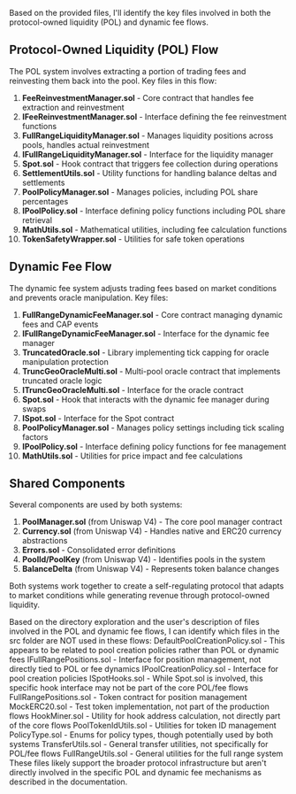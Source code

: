 Based on the provided files, I'll identify the key files involved in both the protocol-owned liquidity (POL) and dynamic fee flows.

## Protocol-Owned Liquidity (POL) Flow

The POL system involves extracting a portion of trading fees and reinvesting them back into the pool. Key files in this flow:

1. **FeeReinvestmentManager.sol** - Core contract that handles fee extraction and reinvestment
2. **IFeeReinvestmentManager.sol** - Interface defining the fee reinvestment functions
3. **FullRangeLiquidityManager.sol** - Manages liquidity positions across pools, handles actual reinvestment
4. **IFullRangeLiquidityManager.sol** - Interface for the liquidity manager
5. **Spot.sol** - Hook contract that triggers fee collection during operations
6. **SettlementUtils.sol** - Utility functions for handling balance deltas and settlements
7. **PoolPolicyManager.sol** - Manages policies, including POL share percentages
8. **IPoolPolicy.sol** - Interface defining policy functions including POL share retrieval
9. **MathUtils.sol** - Mathematical utilities, including fee calculation functions
10. **TokenSafetyWrapper.sol** - Utilities for safe token operations

## Dynamic Fee Flow

The dynamic fee system adjusts trading fees based on market conditions and prevents oracle manipulation. Key files:

1. **FullRangeDynamicFeeManager.sol** - Core contract managing dynamic fees and CAP events
2. **IFullRangeDynamicFeeManager.sol** - Interface for the dynamic fee manager
3. **TruncatedOracle.sol** - Library implementing tick capping for oracle manipulation protection
4. **TruncGeoOracleMulti.sol** - Multi-pool oracle contract that implements truncated oracle logic
5. **ITruncGeoOracleMulti.sol** - Interface for the oracle contract
6. **Spot.sol** - Hook that interacts with the dynamic fee manager during swaps
7. **ISpot.sol** - Interface for the Spot contract
8. **PoolPolicyManager.sol** - Manages policy settings including tick scaling factors
9. **IPoolPolicy.sol** - Interface defining policy functions for fee management
10. **MathUtils.sol** - Utilities for price impact and fee calculations

## Shared Components

Several components are used by both systems:

1. **PoolManager.sol** (from Uniswap V4) - The core pool manager contract
2. **Currency.sol** (from Uniswap V4) - Handles native and ERC20 currency abstractions
3. **Errors.sol** - Consolidated error definitions
4. **PoolId/PoolKey** (from Uniswap V4) - Identifies pools in the system
5. **BalanceDelta** (from Uniswap V4) - Represents token balance changes

Both systems work together to create a self-regulating protocol that adapts to market conditions while generating revenue through protocol-owned liquidity.

Based on the directory exploration and the user's description of files involved in the POL and dynamic fee flows, I can identify which files in the src folder are NOT used in these flows:
DefaultPoolCreationPolicy.sol - This appears to be related to pool creation policies rather than POL or dynamic fees
IFullRangePositions.sol - Interface for position management, not directly tied to POL or fee dynamics
IPoolCreationPolicy.sol - Interface for pool creation policies
ISpotHooks.sol - While Spot.sol is involved, this specific hook interface may not be part of the core POL/fee flows
FullRangePositions.sol - Token contract for position management
MockERC20.sol - Test token implementation, not part of the production flows
HookMiner.sol - Utility for hook address calculation, not directly part of the core flows
PoolTokenIdUtils.sol - Utilities for token ID management
PolicyType.sol - Enums for policy types, though potentially used by both systems
TransferUtils.sol - General transfer utilities, not specifically for POL/fee flows
FullRangeUtils.sol - General utilities for the full range system
These files likely support the broader protocol infrastructure but aren't directly involved in the specific POL and dynamic fee mechanisms as described in the documentation.